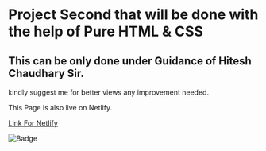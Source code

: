 # Project Second that will be done with the help of Pure HTML & CSS 
## This can be only done under Guidance of Hitesh Chaudhary Sir.

kindly suggest me for better views any improvement needed.

This Page is also live on Netlify.

[Link For Netlify](https://2nd-project-paragsawai.netlify.app/) 

![Badge](https://img.shields.io/badge/Projects%20of-HTML%20%26%20CSS-brightgreen)